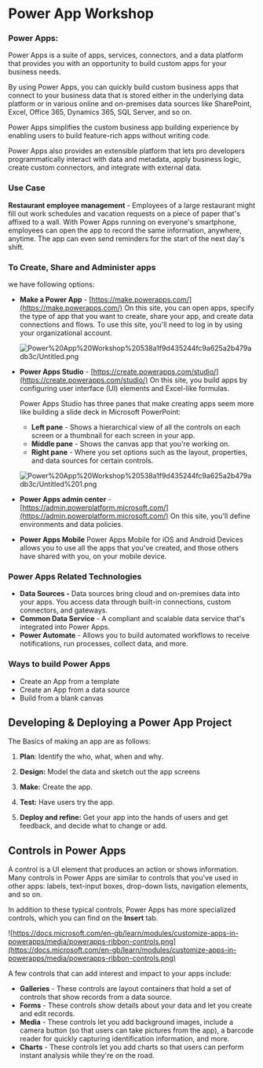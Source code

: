 # Power App Workshop

### Power Apps:

Power Apps is a suite of apps, services, connectors, and a data platform that provides you with an opportunity to build custom apps for your business needs.

By using Power Apps, you can quickly build custom business apps that connect to your business data that is stored either in the underlying data platform or in various online and on-premises data sources like SharePoint, Excel, Office 365, Dynamics 365, SQL Server, and so on.

Power Apps simplifies the custom business app building experience by enabling users to build feature-rich apps without writing code.

Power Apps also provides an extensible platform that lets pro developers programmatically interact with data and metadata, apply business logic, create custom connectors, and integrate with external data.

### Use Case

**Restaurant employee management** - Employees of a large restaurant might fill out work schedules and vacation requests on a piece of paper that's affixed to a wall. With Power Apps running on everyone's smartphone, employees can open the app to record the same information, anywhere, anytime. The app can even send reminders for the start of the next day's shift.

### To Create, Share and Administer apps

we have following options:

- **Make a Power App** - [https://make.powerapps.com/](https://make.powerapps.com/) 
On this site, you can open apps, specify the type of app that you want to create, share your app, and create data connections and flows. To use this site, you'll need to log in by using your organizational account.

    ![Power%20App%20Workshop%20538a1f9d435244fc9a625a2b479adb3c/Untitled.png](Power%20App%20Workshop%20538a1f9d435244fc9a625a2b479adb3c/Untitled.png)

- **Power Apps Studio** - [https://create.powerapps.com/studio/](https://create.powerapps.com/studio/)
On this site, you build apps by configuring user interface (UI) elements and Excel-like formulas.

    Power Apps Studio has three panes that make creating apps seem more like building a slide deck in Microsoft PowerPoint:

    - **Left pane** - Shows a hierarchical view of all the controls on each screen or a thumbnail for each screen in your app.
    - **Middle pane** - Shows the canvas app that you're working on.
    - **Right pane** - Where you set options such as the layout, properties, and data sources for certain controls.

    ![Power%20App%20Workshop%20538a1f9d435244fc9a625a2b479adb3c/Untitled%201.png](Power%20App%20Workshop%20538a1f9d435244fc9a625a2b479adb3c/Untitled%201.png)

- **Power Apps admin center** - [https://admin.powerplatform.microsoft.com/](https://admin.powerplatform.microsoft.com/)
On this site, you'll define environments and data policies.
- **Power Apps Mobile**
Power Apps Mobile for iOS and Android Devices allows you to use all the apps that you've created, and those others have shared with you, on your mobile device.

### Power Apps Related Technologies

- **Data Sources -** Data sources bring cloud and on-premises data into your apps. You access data through built-in connections, custom connectors, and gateways.
- **Common Data Service** - A compliant and scalable data service that's integrated into Power Apps.
- **Power Automate** - Allows you to build automated workflows to receive notifications, run processes, collect data, and more.

### Ways to build Power Apps

- Create an App from a template
- Create an App from a data source
- Build from a blank canvas

## Developing & Deploying a Power App Project

The Basics of making an app are as follows:
1. **Plan**: Identify the who, what, when and why.

2. **Design:** Model the data and sketch out the app screens

3. **Make:** Create the app.

4. **Test:** Have users try the app.

5. **Deploy and refine:** Get your app into the hands of users and get feedback, and decide what to change or add.

## **Controls in Power Apps**

A control is a UI element that produces an action or shows information. Many controls in Power Apps are similar to controls that you've used in other apps: labels, text-input boxes, drop-down lists, navigation elements, and so on.

In addition to these typical controls, Power Apps has more specialized controls, which you can find on the **Insert** tab.

![https://docs.microsoft.com/en-gb/learn/modules/customize-apps-in-powerapps/media/powerapps-ribbon-controls.png](https://docs.microsoft.com/en-gb/learn/modules/customize-apps-in-powerapps/media/powerapps-ribbon-controls.png)

A few controls that can add interest and impact to your apps include:

- **Galleries** - These controls are layout containers that hold a set of controls that show records from a data source.
- **Forms** - These controls show details about your data and let you create and edit records.
- **Media** - These controls let you add background images, include a camera button (so that users can take pictures from the app), a barcode reader for quickly capturing identification information, and more.
- **Charts** - These controls let you add charts so that users can perform instant analysis while they're on the road.